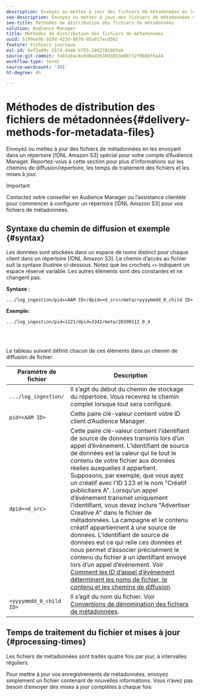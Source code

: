 ```yaml
---
description: Envoyez ou mettez à jour des fichiers de métadonnées en les envoyant vers un répertoire spécifique Amazon S3 pour votre compte d’Audience Manager. Reportez-vous à cette section pour plus d’informations sur les chemins de diffusion/répertoire, les temps de traitement des fichiers et les mises à jour.
seo-description: Envoyez ou mettez à jour des fichiers de métadonnées en les envoyant vers un répertoire spécifique Amazon S3 pour votre compte d’Audience Manager. Reportez-vous à cette section pour plus d’informations sur les chemins de diffusion/répertoire, les temps de traitement des fichiers et les mises à jour.
seo-title: Méthodes de distribution des fichiers de métadonnées
solution: Audience Manager
title: Méthodes de distribution des fichiers de métadonnées
uuid: 5199ee9b-920d-423d-8070-05a017ecd562
feature: Fichiers journaux
exl-id: 6ef2a80c-2574-4446-b755-28027818b5eb
source-git-commit: fe01ebac8c0d0ad3630d3853e0bf32f0b00f6a44
workflow-type: tm+mt
source-wordcount: '391'
ht-degree: 4%

---
```


# Méthodes de distribution des fichiers de métadonnées{#delivery-methods-for-metadata-files}

Envoyez ou mettez à jour des fichiers de métadonnées en les envoyant dans un répertoire [!DNL Amazon S3] spécial pour votre compte d’Audience Manager. Reportez-vous à cette section pour plus d’informations sur les chemins de diffusion/répertoire, les temps de traitement des fichiers et les mises à jour.

>[!IMPORTANT]
>
> Contactez votre conseiller en Audience Manager ou l’assistance clientèle pour commencer à configurer un répertoire [!DNL Amazon S3] pour vos fichiers de métadonnées.

## Syntaxe du chemin de diffusion et exemple {#syntax}

Les données sont stockées dans un espace de noms distinct pour chaque client dans un répertoire [!DNL Amazon S3]. Le chemin d’accès au fichier suit la syntaxe illustrée ci-dessous. Notez que les crochets `<>` indiquent un espace réservé variable. Les autres éléments sont des constantes et ne changent pas.

**Syntaxe :**

```
.../log_ingestion/pid=<AAM ID>/dpid=<d_src>/meta/<yyyymmdd_0_child ID>
```

**Exemple:**

```
.../log_ingestion/pid=1121/dpid=3342/meta/20200112_0_4
```

<br> 

Le tableau suivant définit chacun de ces éléments dans un chemin de diffusion de fichier.


| Paramètre de fichier | Description |
---------|----------|
| `.../log_ingestion/` | Il s’agit du début du chemin de stockage du répertoire. Vous recevrez le chemin complet lorsque tout sera configuré. |
| `pid=<AAM ID>` | Cette paire clé-valeur contient votre ID client d’Audience Manager. |
| `dpid=<d_src>` | Cette paire clé-valeur contient l’identifiant de source de données transmis lors d’un appel d’événement. L’identifiant de source de données est la valeur qui lie tout le contenu de votre fichier aux données réelles auxquelles il appartient. </br> Supposons, par exemple, que vous ayez un créatif avec l’ID 123 et le nom &quot;Créatif publicitaire A&quot;. Lorsqu’un appel d’événement transmet uniquement l’identifiant, vous devez inclure &quot;Advertiser Creative A&quot; dans le fichier de métadonnées. La campagne et le contenu créatif appartiennent à une source de données. L’identifiant de source de données est ce qui relie ces données et nous permet d’associer précisément le contenu du fichier à un identifiant envoyé lors d’un appel d’événement. Voir [Comment les ID d’appel d’événement déterminent les noms de fichier, le contenu et les chemins de diffusion](/help/using/reporting/audience-optimization-reports/metadata-files-intro/metadata-file-overview.md#how-ids-shape-file-names). |
| `<yyyymmdd_0_child ID>` | Il s’agit du nom du fichier. Voir [Conventions de dénomination des fichiers de métadonnées](/help/using/reporting/audience-optimization-reports/metadata-files-intro/metadata-file-names.md). |

## Temps de traitement du fichier et mises à jour {#processing-times}

Les fichiers de métadonnées sont traités quatre fois par jour, à intervalles réguliers.

Pour mettre à jour vos enregistrements de métadonnées, envoyez simplement un fichier contenant de nouvelles informations. Vous n’avez pas besoin d’envoyer des mises à jour complètes à chaque fois.
